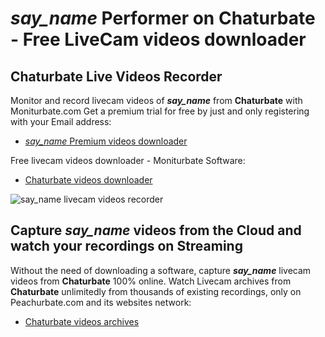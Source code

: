 # _say_name_ Performer on Chaturbate - Free LiveCam videos downloader

## Chaturbate Live Videos Recorder

Monitor and record livecam videos of **_say_name_** from **Chaturbate** with Moniturbate.com
Get a premium trial for free by just and only registering with your Email address:
* [_say_name_ Premium videos downloader](https://moniturbate.com/request-demo-licence-key.html)

Free livecam videos downloader - Moniturbate Software:
* [Chaturbate videos downloader](https://moniturbate.com/moniturbate-download-software.html)

![_say_name_ livecam videos recorder](https://peachurnet.com/templates/moniturbate-software.png)


## Capture _say_name_ videos from the Cloud and watch your recordings on Streaming

Without the need of downloading a software, capture **_say_name_** livecam videos from **Chaturbate** 100% online.
Watch Livecam archives from **Chaturbate** unlimitedly from thousands of existing recordings, only on Peachurbate.com and its websites network:
* [Chaturbate videos archives](https://peachurnet.com/)